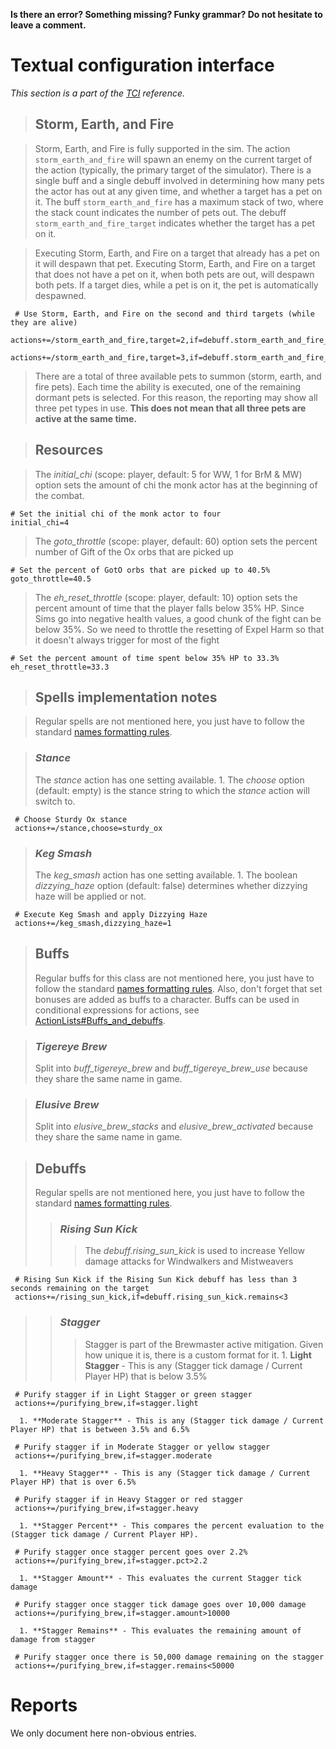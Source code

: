 **Is there an error? Something missing? Funky grammar? Do not hesitate to leave a comment.**



# Textual configuration interface
_This section is a part of the [TCI](TextualConfigurationInterface) reference._
> ## Storm, Earth, and Fire

> Storm, Earth, and Fire is fully supported in the sim. The action `storm_earth_and_fire` will spawn an enemy on the current target of the action (typically, the primary target of the simulator). There is a single buff and a single debuff involved in determining how many pets the actor has out at any given time, and whether a target has a pet on it. The buff `storm_earth_and_fire` has a maximum stack of two, where the stack count indicates the number of pets out. The debuff `storm_earth_and_fire_target` indicates whether the target has a pet on it.

> Executing Storm, Earth, and Fire on a target that already has a pet on it will despawn that pet. Executing Storm, Earth, and Fire on a target that does not have a pet on it, when both pets are out, will despawn both pets. If a target dies, while a pet is on it, the pet is automatically despawned.
```
 # Use Storm, Earth, and Fire on the second and third targets (while they are alive)
 actions+=/storm_earth_and_fire,target=2,if=debuff.storm_earth_and_fire_target.down
 actions+=/storm_earth_and_fire,target=3,if=debuff.storm_earth_and_fire_target.down
```

> There are a total of three available pets to summon (storm, earth, and fire pets). Each time the ability is executed, one of the remaining dormant pets is selected. For this reason, the reporting may show all three pet types in use. **This does not mean that all three pets are active at the same time.**

> ## Resources

> The _initial\_chi_ (scope: player, default: 5 for WW, 1 for BrM & MW) option sets the amount of chi the monk actor has at the beginning of the combat.
```
# Set the initial chi of the monk actor to four
initial_chi=4
```
> The _goto\_throttle_ (scope: player, default: 60) option sets the percent number of Gift of the Ox orbs that are picked up
```
# Set the percent of GotO orbs that are picked up to 40.5%
goto_throttle=40.5
```
> The _eh\_reset\_throttle_ (scope: player, default: 10) option sets the percent amount of time that the player falls below 35% HP. Since Sims go into negative health values, a good chunk of the fight can be below 35%. So we need to throttle the resetting of Expel Harm so that it doesn't always trigger for most of the fight
```
# Set the percent amount of time spent below 35% HP to 33.3%
eh_reset_throttle=33.3
```
> ## Spells implementation notes

> Regular spells are not mentioned here, you just have to follow the standard [names formatting rules](TextualConfigurationInterface#Names_formatting).

> ### _Stance_
> The _stance_ action has one setting available.
    1. The _choose_ option (default: empty) is the stance string to which the _stance_ action will switch to.
```
 # Choose Sturdy Ox stance
 actions+=/stance,choose=sturdy_ox
```

> ### _Keg Smash_
> The _keg\_smash_ action has one setting available.
    1. The boolean _dizzying\_haze_ option (default: false) determines whether dizzying haze will be applied or not.
```
 # Execute Keg Smash and apply Dizzying Haze
 actions+=/keg_smash,dizzying_haze=1
```

> ## Buffs
> Regular buffs for this class are not mentioned here, you just have to follow the standard [names formatting rules](TextualConfigurationInterface#Names_formatting.md). Also, don't forget that set bonuses are added as buffs to a character. Buffs can be used in conditional expressions for actions, see [ActionLists#Buffs\_and\_debuffs](ActionLists#Buffs_and_debuffs).

> ### _Tigereye Brew_
> Split into _buff\_tigereye\_brew_ and _buff\_tigereye\_brew\_use_ because they share the same name in game.

> ### _Elusive Brew_
> Split into _elusive\_brew\_stacks_ and _elusive\_brew\_activated_ because they share the same name in game.

> ## Debuffs
> Regular spells are not mentioned here, you just have to follow the standard [names formatting rules](TextualConfigurationInterface#Names_formatting).
> > ### _Rising Sun Kick_
> > > The _debuff.rising\_sun\_kick_ is used to increase Yellow damage attacks for Windwalkers and Mistweavers
```
 # Rising Sun Kick if the Rising Sun Kick debuff has less than 3 seconds remaining on the target
 actions+=/rising_sun_kick,if=debuff.rising_sun_kick.remains<3
```

> > ### _Stagger_
> > > Stagger is part of the Brewmaster active mitigation. Given how unique it is, there is a custom format for it.
      1. **Light Stagger** - This is any (Stagger tick damage / Current Player HP) that is below 3.5%
```
 # Purify stagger if in Light Stagger or green stagger
 actions+=/purifying_brew,if=stagger.light
```
      1. **Moderate Stagger** - This is any (Stagger tick damage / Current Player HP) that is between 3.5% and 6.5%
```
 # Purify stagger if in Moderate Stagger or yellow stagger
 actions+=/purifying_brew,if=stagger.moderate
```
      1. **Heavy Stagger** - This is any (Stagger tick damage / Current Player HP) that is over 6.5%
```
 # Purify stagger if in Heavy Stagger or red stagger
 actions+=/purifying_brew,if=stagger.heavy
```
      1. **Stagger Percent** - This compares the percent evaluation to the (Stagger tick damage / Current Player HP).
```
 # Purify stagger once stagger percent goes over 2.2%
 actions+=/purifying_brew,if=stagger.pct>2.2
```
      1. **Stagger Amount** - This evaluates the current Stagger tick damage
```
 # Purify stagger once stagger tick damage goes over 10,000 damage
 actions+=/purifying_brew,if=stagger.amount>10000
```
      1. **Stagger Remains** - This evaluates the remaining amount of damage from stagger
```
 # Purify stagger once there is 50,000 damage remaining on the stagger
 actions+=/purifying_brew,if=stagger.remains<50000
```

# Reports
We only document here non-obvious entries.